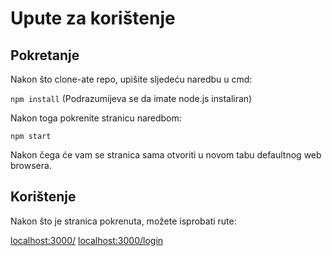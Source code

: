 # Upute za korištenje

## Pokretanje

Nakon što clone-ate repo, upišite sljedeću naredbu u cmd:

`npm install`
(Podrazumijeva se da imate node.js instaliran)

Nakon toga pokrenite stranicu naredbom:

`npm start`

Nakon čega će vam se stranica sama otvoriti u novom tabu defaultnog web browsera.

## Korištenje
Nakon što je stranica pokrenuta, možete isprobati rute:

<localhost:3000/>
<localhost:3000/login>

